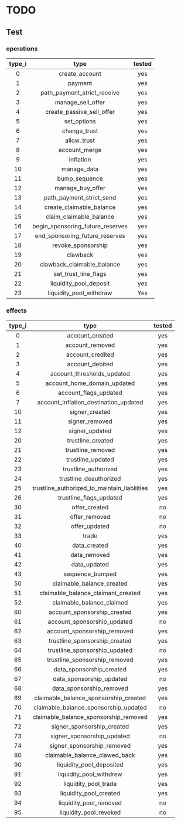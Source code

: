 # TODO

## Test

### operations

| type_i |               type               | tested |
| :----: | :------------------------------: | :----: |
|   0    |          create_account          |  yes   |
|   1    |             payment              |  yes   |
|   2    |   path_payment_strict_receive    |  yes   |
|   3    |        manage_sell_offer         |  yes   |
|   4    |    create_passive_sell_offer     |  yes   |
|   5    |           set_options            |  yes   |
|   6    |           change_trust           |  yes   |
|   7    |           allow_trust            |  yes   |
|   8    |          account_merge           |  yes   |
|   9    |            inflation             |  yes   |
|   10   |           manage_data            |  yes   |
|   11   |          bump_sequence           |  yes   |
|   12   |         manage_buy_offer         |  yes   |
|   13   |     path_payment_strict_send     |  yes   |
|   14   |     create_claimable_balance     |  yes   |
|   15   |     claim_claimable_balance      |  yes   |
|   16   | begin_sponsoring_future_reserves |  yes   |
|   17   |  end_sponsoring_future_reserves  |  yes   |
|   18   |        revoke_sponsorship        |  yes   |
|   19   |             clawback             |  yes   |
|   20   |    clawback_claimable_balance    |  yes   |
|   21   |       set_trust_line_flags       |  yes   |
|   22   |      liquidity_pool_deposit      |  yes   |
|   23   |     liquidity_pool_withdraw      |  Yes   |

### effects

| type_i |                     type                     | tested |
| :----: | :------------------------------------------: | :----: |
|   0    |               account_created                |  yes   |
|   1    |               account_removed                |  yes   |
|   2    |               account_credited               |  yes   |
|   3    |               account_debited                |  yes   |
|   4    |          account_thresholds_updated          |  yes   |
|   5    |         account_home_domain_updated          |  yes   |
|   6    |            account_flags_updated             |  yes   |
|   7    |    account_inflation_destination_updated     |  yes   |
|   10   |                signer_created                |  yes   |
|   11   |                signer_removed                |  yes   |
|   12   |                signer_updated                |  yes   |
|   20   |              trustline_created               |  yes   |
|   21   |              trustline_removed               |  yes   |
|   22   |              trustline_updated               |  yes   |
|   23   |             trustline_authorized             |  yes   |
|   24   |            trustline_deauthorized            |  yes   |
|   25   | trustline_authorized_to_maintain_liabilities |  yes   |
|   26   |           trustline_flags_updated            |  yes   |
|   30   |                offer_created                 |   no   |
|   31   |                offer_removed                 |   no   |
|   32   |                offer_updated                 |   no   |
|   33   |                    trade                     |  yes   |
|   40   |                 data_created                 |  yes   |
|   41   |                 data_removed                 |  yes   |
|   42   |                 data_updated                 |  yes   |
|   43   |               sequence_bumped                |  yes   |
|   50   |          claimable_balance_created           |  yes   |
|   51   |      claimable_balance_claimant_created      |  yes   |
|   52   |          claimable_balance_claimed           |  yes   |
|   60   |         account_sponsorship_created          |  yes   |
|   61   |         account_sponsorship_updated          |   no   |
|   62   |         account_sponsorship_removed          |  yes   |
|   63   |        trustline_sponsorship_created         |  yes   |
|   64   |        trustline_sponsorship_updated         |   no   |
|   65   |        trustline_sponsorship_removed         |  yes   |
|   66   |           data_sponsorship_created           |  yes   |
|   67   |           data_sponsorship_updated           |   no   |
|   68   |           data_sponsorship_removed           |  yes   |
|   69   |    claimable_balance_sponsorship_created     |  yes   |
|   70   |    claimable_balance_sponsorship_updated     |   no   |
|   71   |    claimable_balance_sponsorship_removed     |  yes   |
|   72   |          signer_sponsorship_created          |  yes   |
|   73   |          signer_sponsorship_updated          |   no   |
|   74   |          signer_sponsorship_removed          |  yes   |
|   80   |        claimable_balance_clawed_back         |  yes   |
|   90   |           liquidity_pool_deposited           |  yes   |
|   91   |           liquidity_pool_withdrew            |  yes   |
|   92   |             liquidity_pool_trade             |  yes   |
|   93   |            liquidity_pool_created            |  yes   |
|   94   |            liquidity_pool_removed            |   no   |
|   95   |            liquidity_pool_revoked            |   no   |